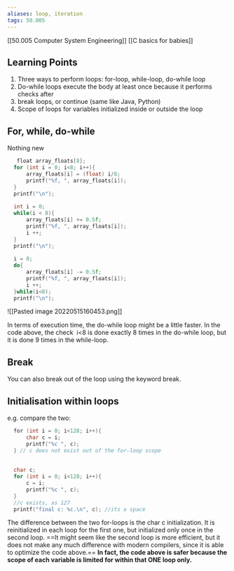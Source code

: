```yaml
---
aliases: loop, iteration
tags: 50.005
---
```

[[50.005 Computer System Engineering]]
[[C basics for babies]]

## Learning Points
1.  Three ways to perform loops: for-loop, while-loop, do-while loop
2.  Do-while loops execute the body at least once because it performs checks after
3.  break loops, or continue (same like Java, Python)
4.  Scope of loops for variables initialized inside or outside the loop

## For, while, do-while
Nothing new
```c
   float array_floats[8];  
  for (int i = 0; i<8; i++){  
      array_floats[i] = (float) i/8;  
      printf("%f, ", array_floats[i]);  
  }  
  printf("\n");  
  
  int i = 0;  
  while(i < 8){  
      array_floats[i] += 0.5f;  
      printf("%f, ", array_floats[i]);  
      i ++;  
  }  
  printf("\n");  
  
  i = 0;  
  do{  
      array_floats[i] -= 0.5f;  
      printf("%f, ", array_floats[i]);  
      i ++;  
  }while(i<8);  
  printf("\n");
```

![[Pasted image 20220515160453.png]]

In terms of execution time, the do-while loop might be a little faster. In the code above, the check  i<8 is done exactly 8 times in the do-while loop, but it is done 9 times in the while-loop.

## Break
You can also break out of the loop using the keyword break.

## Initialisation within loops
e.g. compare the two:
```c
  for (int i = 0; i<128; i++){  
      char c = i;  
      printf("%c ", c);  
  } // c does not exist out of the for-loop scope  
  
   
  char c;  
  for (int i = 0; i<128; i++){  
      c = i;  
      printf("%c ", c);  
  }  
  //c exists, as 127  
  printf("final c: %c.\n", c); //its a space
```

The difference between the two for-loops is the char c initialization. It is reinitialized in each loop for the first one, but initialized only once in the second loop. ==It might seem like the second loop is more efficient, but it does not make any much difference with modern compilers, since it is able to optimize the code above.== **In fact, the code above is safer because the scope of each variable is limited for within that ONE loop only.**

